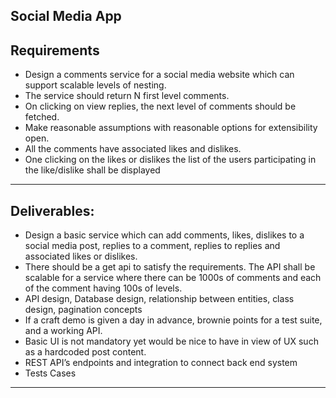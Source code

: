 **Social Media App**
---
**Requirements**
---
* Design a comments service for a social media website which can support scalable levels of nesting.
* The service should return N first level comments.
* On clicking on view replies, the next level of comments should be fetched.
* Make reasonable assumptions with reasonable options for extensibility open.
* All the comments have associated likes and dislikes.
* One clicking on the likes or dislikes the list of the users participating in the like/dislike shall be displayed
---
**Deliverables:**
---
* Design a basic service which can add comments, likes, dislikes to a social media post, replies to a comment, replies to replies and associated likes or dislikes.
* There should be a get api to satisfy the requirements. The API shall be scalable for a service where there can be 1000s of comments and each of the comment having 100s of levels.
* API design, Database design, relationship between entities, class design, pagination concepts
* If a craft demo is given a day in advance, brownie points for a test suite, and a working API.
* Basic UI is not mandatory yet would be nice to have in view of UX such as a hardcoded post content.
* REST API’s endpoints and integration to connect back end system
* Tests Cases
---
